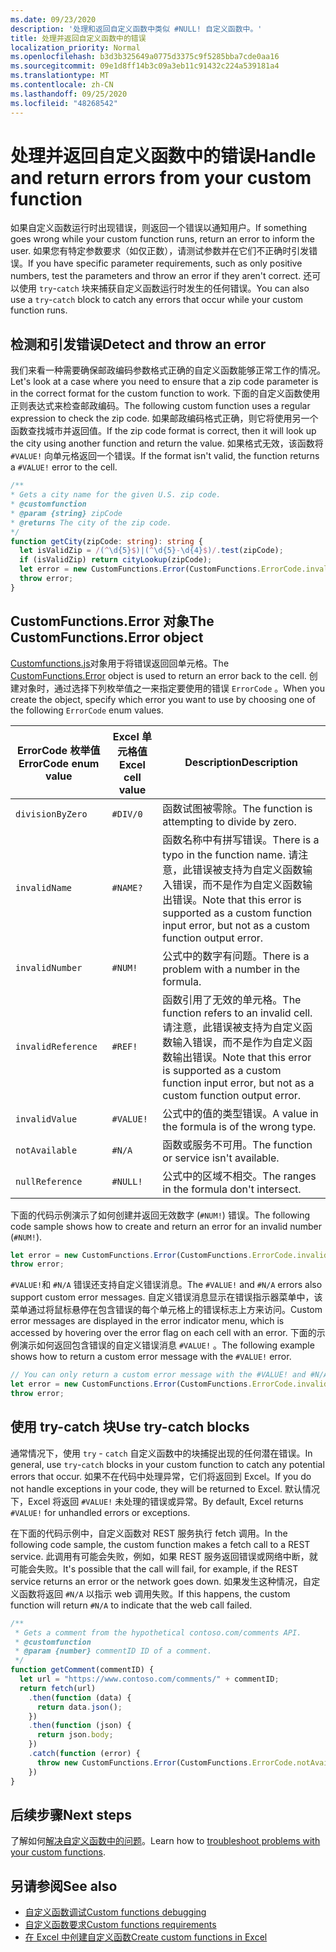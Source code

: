 ```yaml
---
ms.date: 09/23/2020
description: '处理和返回自定义函数中类似 #NULL! 自定义函数中。'
title: 处理并返回自定义函数中的错误
localization_priority: Normal
ms.openlocfilehash: b3d3b325649a0775d3375c9f5285bba7cde0aa16
ms.sourcegitcommit: 09e1d8ff14b3c09a3eb11c91432c224a539181a4
ms.translationtype: MT
ms.contentlocale: zh-CN
ms.lasthandoff: 09/25/2020
ms.locfileid: "48268542"
---
```

# <a name="handle-and-return-errors-from-your-custom-function"></a><span data-ttu-id="c4997-104">处理并返回自定义函数中的错误</span><span class="sxs-lookup"><span data-stu-id="c4997-104">Handle and return errors from your custom function</span></span>

<span data-ttu-id="c4997-105">如果自定义函数运行时出现错误，则返回一个错误以通知用户。</span><span class="sxs-lookup"><span data-stu-id="c4997-105">If something goes wrong while your custom function runs, return an error to inform the user.</span></span> <span data-ttu-id="c4997-106">如果您有特定参数要求（如仅正数），请测试参数并在它们不正确时引发错误。</span><span class="sxs-lookup"><span data-stu-id="c4997-106">If you have specific parameter requirements, such as only positive numbers, test the parameters and throw an error if they aren't correct.</span></span> <span data-ttu-id="c4997-107">还可以使用 `try`-`catch` 块来捕获自定义函数运行时发生的任何错误。</span><span class="sxs-lookup"><span data-stu-id="c4997-107">You can also use a `try`-`catch` block to catch any errors that occur while your custom function runs.</span></span>

## <a name="detect-and-throw-an-error"></a><span data-ttu-id="c4997-108">检测和引发错误</span><span class="sxs-lookup"><span data-stu-id="c4997-108">Detect and throw an error</span></span>

<span data-ttu-id="c4997-109">我们来看一种需要确保邮政编码参数格式正确的自定义函数能够正常工作的情况。</span><span class="sxs-lookup"><span data-stu-id="c4997-109">Let's look at a case where you need to ensure that a zip code parameter is in the correct format for the custom function to work.</span></span> <span data-ttu-id="c4997-110">下面的自定义函数使用正则表达式来检查邮政编码。</span><span class="sxs-lookup"><span data-stu-id="c4997-110">The following custom function uses a regular expression to check the zip code.</span></span> <span data-ttu-id="c4997-111">如果邮政编码格式正确，则它将使用另一个函数查找城市并返回值。</span><span class="sxs-lookup"><span data-stu-id="c4997-111">If the zip code format is correct, then it will look up the city using another function and return the value.</span></span> <span data-ttu-id="c4997-112">如果格式无效，该函数将 `#VALUE!` 向单元格返回一个错误。</span><span class="sxs-lookup"><span data-stu-id="c4997-112">If the format isn't valid, the function returns a `#VALUE!` error to the cell.</span></span>

```typescript
/**
* Gets a city name for the given U.S. zip code.
* @customfunction
* @param {string} zipCode
* @returns The city of the zip code.
*/
function getCity(zipCode: string): string {
  let isValidZip = /(^\d{5}$)|(^\d{5}-\d{4}$)/.test(zipCode);
  if (isValidZip) return cityLookup(zipCode);
  let error = new CustomFunctions.Error(CustomFunctions.ErrorCode.invalidValue, "Please provide a valid U.S. zip code.");
  throw error;
}
```

## <a name="the-customfunctionserror-object"></a><span data-ttu-id="c4997-113">CustomFunctions.Error 对象</span><span class="sxs-lookup"><span data-stu-id="c4997-113">The CustomFunctions.Error object</span></span>

<span data-ttu-id="c4997-114">[Customfunctions.js](/javascript/api/custom-functions-runtime/customfunctions.error)对象用于将错误返回回单元格。</span><span class="sxs-lookup"><span data-stu-id="c4997-114">The [CustomFunctions.Error](/javascript/api/custom-functions-runtime/customfunctions.error) object is used to return an error back to the cell.</span></span> <span data-ttu-id="c4997-115">创建对象时，通过选择下列枚举值之一来指定要使用的错误 `ErrorCode` 。</span><span class="sxs-lookup"><span data-stu-id="c4997-115">When you create the object, specify which error you want to use by choosing one of the following `ErrorCode` enum values.</span></span>


|<span data-ttu-id="c4997-116">ErrorCode 枚举值</span><span class="sxs-lookup"><span data-stu-id="c4997-116">ErrorCode enum value</span></span>  |<span data-ttu-id="c4997-117">Excel 单元格值</span><span class="sxs-lookup"><span data-stu-id="c4997-117">Excel cell value</span></span>  |<span data-ttu-id="c4997-118">Description</span><span class="sxs-lookup"><span data-stu-id="c4997-118">Description</span></span>  |
|---------------|---------|---------|
|`divisionByZero` | `#DIV/0`  | <span data-ttu-id="c4997-119">函数试图被零除。</span><span class="sxs-lookup"><span data-stu-id="c4997-119">The function is attempting to divide by zero.</span></span> |
|`invalidName`    | `#NAME?`  | <span data-ttu-id="c4997-120">函数名称中有拼写错误。</span><span class="sxs-lookup"><span data-stu-id="c4997-120">There is a typo in the function name.</span></span> <span data-ttu-id="c4997-121">请注意，此错误被支持为自定义函数输入错误，而不是作为自定义函数输出错误。</span><span class="sxs-lookup"><span data-stu-id="c4997-121">Note that this error is supported as a custom function input error, but not as a custom function output error.</span></span> | 
|`invalidNumber`  | `#NUM!`   | <span data-ttu-id="c4997-122">公式中的数字有问题。</span><span class="sxs-lookup"><span data-stu-id="c4997-122">There is a problem with a number in the formula.</span></span> |
|`invalidReference` | `#REF!` | <span data-ttu-id="c4997-123">函数引用了无效的单元格。</span><span class="sxs-lookup"><span data-stu-id="c4997-123">The function refers to an invalid cell.</span></span> <span data-ttu-id="c4997-124">请注意，此错误被支持为自定义函数输入错误，而不是作为自定义函数输出错误。</span><span class="sxs-lookup"><span data-stu-id="c4997-124">Note that this error is supported as a custom function input error, but not as a custom function output error.</span></span>|
|`invalidValue`   | `#VALUE!` | <span data-ttu-id="c4997-125">公式中的值的类型错误。</span><span class="sxs-lookup"><span data-stu-id="c4997-125">A value in the formula is of the wrong type.</span></span> |
|`notAvailable`   | `#N/A`    | <span data-ttu-id="c4997-126">函数或服务不可用。</span><span class="sxs-lookup"><span data-stu-id="c4997-126">The function or service isn't available.</span></span> |
|`nullReference`  | `#NULL!`  | <span data-ttu-id="c4997-127">公式中的区域不相交。</span><span class="sxs-lookup"><span data-stu-id="c4997-127">The ranges in the formula don't intersect.</span></span> |

<span data-ttu-id="c4997-128">下面的代码示例演示了如何创建并返回无效数字 (`#NUM!`) 错误。</span><span class="sxs-lookup"><span data-stu-id="c4997-128">The following code sample shows how to create and return an error for an invalid number (`#NUM!`).</span></span>

```typescript
let error = new CustomFunctions.Error(CustomFunctions.ErrorCode.invalidNumber);
throw error;
```

<span data-ttu-id="c4997-129">`#VALUE!`和 `#N/A` 错误还支持自定义错误消息。</span><span class="sxs-lookup"><span data-stu-id="c4997-129">The `#VALUE!` and `#N/A` errors also support custom error messages.</span></span> <span data-ttu-id="c4997-130">自定义错误消息显示在错误指示器菜单中，该菜单通过将鼠标悬停在包含错误的每个单元格上的错误标志上方来访问。</span><span class="sxs-lookup"><span data-stu-id="c4997-130">Custom error messages are displayed in the error indicator menu, which is accessed by hovering over the error flag on each cell with an error.</span></span> <span data-ttu-id="c4997-131">下面的示例演示如何返回包含错误的自定义错误消息 `#VALUE!` 。</span><span class="sxs-lookup"><span data-stu-id="c4997-131">The following example shows how to return a custom error message with the `#VALUE!` error.</span></span>

```typescript
// You can only return a custom error message with the #VALUE! and #N/A errors.
let error = new CustomFunctions.Error(CustomFunctions.ErrorCode.invalidValue, "The parameter can only contain lowercase characters.");
throw error;
```

## <a name="use-try-catch-blocks"></a><span data-ttu-id="c4997-132">使用 try-catch 块</span><span class="sxs-lookup"><span data-stu-id="c4997-132">Use try-catch blocks</span></span>

<span data-ttu-id="c4997-133">通常情况下，使用 `try` - `catch` 自定义函数中的块捕捉出现的任何潜在错误。</span><span class="sxs-lookup"><span data-stu-id="c4997-133">In general, use `try`-`catch` blocks in your custom function to catch any potential errors that occur.</span></span> <span data-ttu-id="c4997-134">如果不在代码中处理异常，它们将返回到 Excel。</span><span class="sxs-lookup"><span data-stu-id="c4997-134">If you do not handle exceptions in your code, they will be returned to Excel.</span></span> <span data-ttu-id="c4997-135">默认情况下，Excel 将返回 `#VALUE!` 未处理的错误或异常。</span><span class="sxs-lookup"><span data-stu-id="c4997-135">By default, Excel returns `#VALUE!` for unhandled errors or exceptions.</span></span>

<span data-ttu-id="c4997-136">在下面的代码示例中，自定义函数对 REST 服务执行 fetch 调用。</span><span class="sxs-lookup"><span data-stu-id="c4997-136">In the following code sample, the custom function makes a fetch call to a REST service.</span></span> <span data-ttu-id="c4997-137">此调用有可能会失败，例如，如果 REST 服务返回错误或网络中断，就可能会失败。</span><span class="sxs-lookup"><span data-stu-id="c4997-137">It's possible that the call will fail, for example, if the REST service returns an error or the network goes down.</span></span> <span data-ttu-id="c4997-138">如果发生这种情况，自定义函数将返回 `#N/A` 以指示 web 调用失败。</span><span class="sxs-lookup"><span data-stu-id="c4997-138">If this happens, the custom function will return `#N/A` to indicate that the web call failed.</span></span>


```typescript
/**
 * Gets a comment from the hypothetical contoso.com/comments API.
 * @customfunction
 * @param {number} commentID ID of a comment.
 */
function getComment(commentID) {
  let url = "https://www.contoso.com/comments/" + commentID;
  return fetch(url)
    .then(function (data) {
      return data.json();
    })
    .then(function (json) {
      return json.body;
    })
    .catch(function (error) {
      throw new CustomFunctions.Error(CustomFunctions.ErrorCode.notAvailable);
    })
}
```

## <a name="next-steps"></a><span data-ttu-id="c4997-139">后续步骤</span><span class="sxs-lookup"><span data-stu-id="c4997-139">Next steps</span></span>

<span data-ttu-id="c4997-140">了解如何[解决自定义函数中的问题](custom-functions-troubleshooting.md)。</span><span class="sxs-lookup"><span data-stu-id="c4997-140">Learn how to [troubleshoot problems with your custom functions](custom-functions-troubleshooting.md).</span></span>

## <a name="see-also"></a><span data-ttu-id="c4997-141">另请参阅</span><span class="sxs-lookup"><span data-stu-id="c4997-141">See also</span></span>

* [<span data-ttu-id="c4997-142">自定义函数调试</span><span class="sxs-lookup"><span data-stu-id="c4997-142">Custom functions debugging</span></span>](custom-functions-debugging.md)
* [<span data-ttu-id="c4997-143">自定义函数要求</span><span class="sxs-lookup"><span data-stu-id="c4997-143">Custom functions requirements</span></span>](custom-functions-requirement-sets.md)
* [<span data-ttu-id="c4997-144">在 Excel 中创建自定义函数</span><span class="sxs-lookup"><span data-stu-id="c4997-144">Create custom functions in Excel</span></span>](custom-functions-overview.md)
